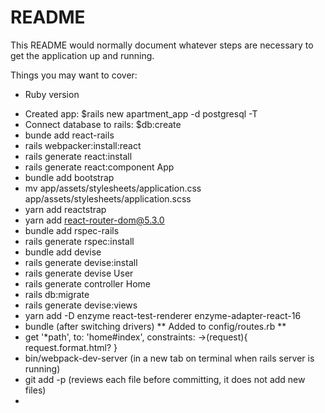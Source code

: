 # README

This README would normally document whatever steps are necessary to get the
application up and running.

Things you may want to cover:

- Ruby version

* Created app: $rails new apartment_app -d postgresql -T
* Connect database to rails: $db:create
* bunde add react-rails
* rails webpacker:install:react
* rails generate react:install
* rails generate react:component App
* bundle add bootstrap
* mv app/assets/stylesheets/application.css app/assets/stylesheets/application.scss
* yarn add reactstrap
* yarn add react-router-dom@5.3.0
* bundle add rspec-rails
* rails generate rspec:install
* bundle add devise
* rails generate devise:install
* rails generate devise User
* rails generate controller Home
* rails db:migrate
* rails generate devise:views
* yarn add -D enzyme react-test-renderer enzyme-adapter-react-16
* bundle (after switching drivers)
  ** Added to config/routes.rb **
* get '\*path', to: 'home#index', constraints: ->(request){ request.format.html? }
* bin/webpack-dev-server (in a new tab on terminal when rails server is running)
* git add -p (reviews each file before committing, it does not add new files)
*
